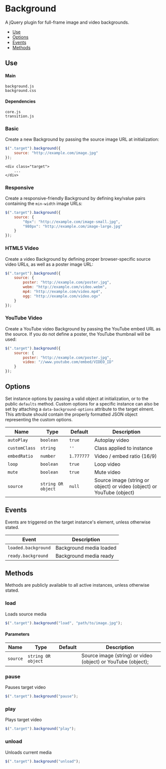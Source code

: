 # Background

A jQuery plugin for full-frame image and video backgrounds.

* [Use](#use)
* [Options](#options)
* [Events](#events)
* [Methods](#methods)

## Use 

#### Main

```markup
background.js
background.css
```

#### Dependencies

```markup
core.js
transition.js
```

### Basic

Create a new Background by passing the source image URL at initialization:

```javascript
$(".target").background({
	source: "http://example.com/image.jpg"
});
```

```markup
<div class="target">
	...
</div>
```

### Responsive

Create a responsive-friendly Background by defining key/value pairs containing the `min-width` image URLs:


```javascript
$(".target").background({
	source: {
		"0px": "http://example.com/image-small.jpg",
		"980px": "http://example.com/image-large.jpg"
	}
});
```

### HTML5 Video

Create a video Background by defining proper browser-specific source video URLs, as well as a poster image URL:

```javascript
$(".target").background({
	source: {
		poster: "http://example.com/poster.jpg",
		webm: "http://example.com/video.webm",
		mp4: "http://example.com/video.mp4",
		ogg: "http://example.com/video.ogv"
	}
});
```

### YouTube Video

Create a YouTube video Background by passing the YouTube embed URL as the source. If you do not define a poster, the YouTube thumbnail will be used:

```javascript
$(".target").background({
	source: {
		poster: "http://example.com/poster.jpg",
		video: "//www.youtube.com/embed/VIDEO_ID"
	}
});
```

## Options

Set instance options by passing a valid object at initialization, or to the public `defaults` method. Custom options for a specific instance can also be set by attaching a `data-background-options` attribute to the target elment. This attribute should contain the properly formatted JSON object representing the custom options.

| Name | Type | Default | Description |
| --- | --- | --- | --- |
| `autoPlay` | `boolean` | `true` | Autoplay video |
| `customClass` | `string` | `''` | Class applied to instance |
| `embedRatio` | `number` | `1.777777` | Video / embed ratio (16/9) |
| `loop` | `boolean` | `true` | Loop video |
| `mute` | `boolean` | `true` | Mute video |
| `source` | `string OR object` | `null` | Source image (string or object) or video (object) or YouTube (object) |

## Events

Events are triggered on the target instance's element, unless otherwise stated.

| Event | Description |
| --- | --- |
| `loaded.background` | Background media loaded |
| `ready.background` | Background media ready |

## Methods

Methods are publicly available to all active instances, unless otherwise stated.

### load

Loads source media

```javascript
$(".target").background("load", "path/to/image.jpg");
```

#### Parameters

| Name | Type | Default | Description |
| --- | --- | --- | --- |
| `source` | `string OR object` | &nbsp; | Source image (string) or video (object) or YouTube (object); |

### pause

Pauses target video

```javascript
$(".target").background("pause");
```

### play

Plays target video

```javascript
$(".target").background("play");
```

### unload

Unloads current media

```javascript
$(".target").background("unload");
```

